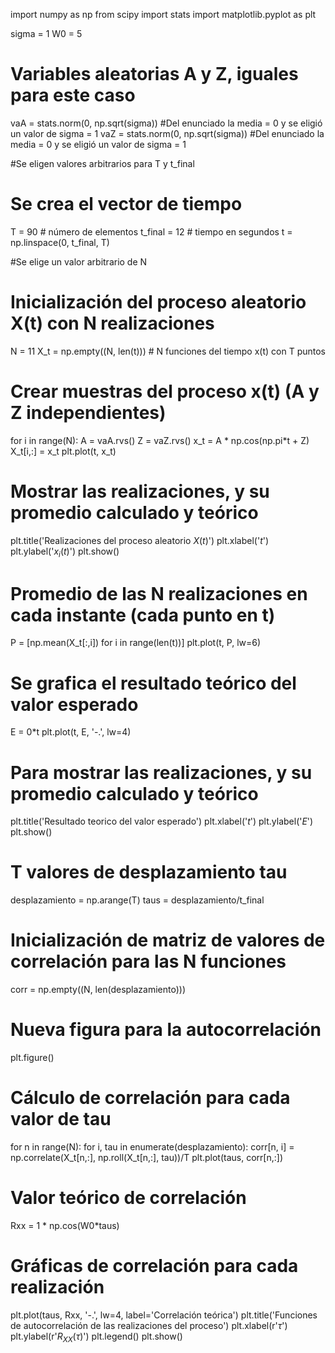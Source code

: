 import numpy as np
from scipy import stats
import matplotlib.pyplot as plt

sigma = 1
W0 = 5

# Variables aleatorias A y Z, iguales para este caso
vaA = stats.norm(0, np.sqrt(sigma)) #Del enunciado la media = 0 y se eligió un valor de sigma = 1
vaZ = stats.norm(0, np.sqrt(sigma)) #Del enunciado la media = 0 y se eligió un valor de sigma = 1


#Se eligen valores arbitrarios para T y t_final
# Se crea el vector de tiempo
T = 90			# número de elementos
t_final = 12	# tiempo en segundos
t = np.linspace(0, t_final, T)

#Se elige un valor arbitrario de N
# Inicialización del proceso aleatorio X(t) con N realizaciones
N = 11
X_t = np.empty((N, len(t)))	# N funciones del tiempo x(t) con T puntos

# Crear muestras del proceso x(t) (A y Z independientes)
for i in range(N):
	A = vaA.rvs()
	Z = vaZ.rvs()
	x_t = A * np.cos(np.pi*t + Z)
	X_t[i,:] = x_t
	plt.plot(t, x_t)

# Mostrar las realizaciones, y su promedio calculado y teórico
plt.title('Realizaciones del proceso aleatorio $X(t)$')
plt.xlabel('$t$')
plt.ylabel('$x_i(t)$')
plt.show()

# Promedio de las N realizaciones en cada instante (cada punto en t)
P = [np.mean(X_t[:,i]) for i in range(len(t))]
plt.plot(t, P, lw=6)

# Se grafica el resultado teórico del valor esperado
E = 0*t
plt.plot(t, E, '-.', lw=4)

# Para mostrar las realizaciones, y su promedio calculado y teórico
plt.title('Resultado teorico del valor esperado')
plt.xlabel('$t$')
plt.ylabel('$E$')
plt.show()

# T valores de desplazamiento tau
desplazamiento = np.arange(T)
taus = desplazamiento/t_final

# Inicialización de matriz de valores de correlación para las N funciones
corr = np.empty((N, len(desplazamiento)))

# Nueva figura para la autocorrelación
plt.figure()

# Cálculo de correlación para cada valor de tau
for n in range(N):
	for i, tau in enumerate(desplazamiento):
		corr[n, i] = np.correlate(X_t[n,:], np.roll(X_t[n,:], tau))/T
	plt.plot(taus, corr[n,:])

# Valor teórico de correlación
Rxx = 1 * np.cos(W0*taus)

# Gráficas de correlación para cada realización
plt.plot(taus, Rxx, '-.', lw=4, label='Correlación teórica')
plt.title('Funciones de autocorrelación de las realizaciones del proceso')
plt.xlabel(r'$\tau$')
plt.ylabel(r'$R_{XX}(\tau)$')
plt.legend()
plt.show()